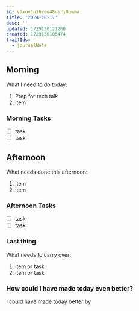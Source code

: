 ```yaml
---
id: vfxoy1n1hvee48njrj0qmmw
title: '2024-10-17'
desc: ''
updated: 1729150121260
created: 1729150105474
traitIds:
  - journalNote
---
```


## Morning

<!-- Morning Tasks -->

What I need to do today:

1. Prep for tech talk
2. item

### Morning Tasks

- [ ] task
- [ ] task

## Afternoon

What needs done this afternoon:

1. item
2. item

### Afternoon Tasks

- [ ] task
- [ ] task

### Last thing

What needs to carry over:

1. item or task
2. item or task

### How could I have made today even better?

I could have made today better by
